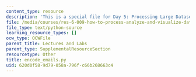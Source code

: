 ```yaml
---
content_type: resource
description: 'This is a special file for Day 5: Processing Large Datasets.'
file: /media/courses/res-6-009-how-to-process-analyze-and-visualize-data-january-iap-2012/620d0f589d79058a796fc66b268663c4_encode_emails.py
file_type: text/python-source
learning_resource_types: []
ocw_type: OCWFile
parent_title: Lectures and Labs
parent_type: SupplementalResourceSection
resourcetype: Other
title: encode_emails.py
uid: 620d0f58-9d79-058a-796f-c66b268663c4
---
```

